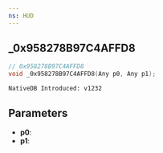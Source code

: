 ```yaml
---
ns: HUD
---
```

## _0x958278B97C4AFFD8

```c
// 0x958278B97C4AFFD8
void _0x958278B97C4AFFD8(Any p0, Any p1);
```

```
NativeDB Introduced: v1232
```

## Parameters
* **p0**:
* **p1**:
